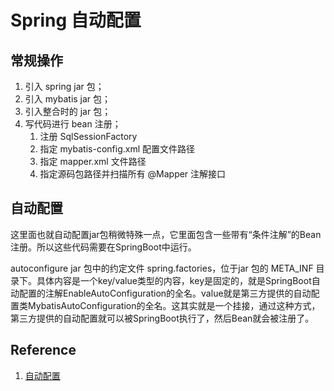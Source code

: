 # Spring 自动配置

## 常规操作

1. 引入 spring jar 包；
2. 引入 mybatis jar 包；
3. 引入整合时的 jar 包；
4. 写代码进行 bean 注册；
   1. 注册 SqlSessionFactory
   2. 指定 mybatis-config.xml 配置文件路径
   3. 指定 mapper.xml 文件路径
   4. 指定源码包路径并扫描所有 @Mapper 注解接口

## 自动配置

这里面也就自动配置jar包稍微特殊一点，它里面包含一些带有“条件注解”的Bean注册。所以这些代码需要在SpringBoot中运行。

autoconfigure jar 包中的约定文件 spring.factories，位于jar 包的 META_INF 目录下。具体内容是一个key/value类型的内容，key是固定的，就是SpringBoot自动配置的注解EnableAutoConfiguration的全名。value就是第三方提供的自动配置类MybatisAutoConfiguration的全名。这其实就是一个挂接，通过这种方式，第三方提供的自动配置就可以被SpringBoot执行了，然后Bean就会被注册了。

## Reference

1. [自动配置](https://mp.weixin.qq.com/s/_DH7a0zONmeANxgiFucTnA)
